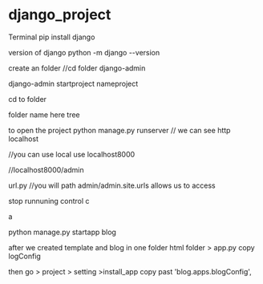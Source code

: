 # django_project

Terminal 
pip install django

version of django 
python -m django --version

create an folder //cd folder
django-admin

django-admin startproject nameproject

cd to folder

folder name here
tree


to open the project 
python manage.py runserver   // we can see http localhost

//you can use local use localhost8000

//localhost8000/admin

url.py 
//you will path admin/admin.site.urls allows us to access

stop runnuning control c

a

python manage.py startapp blog





after we created template and blog in one folder html
folder > app.py copy logConfig

then go > project > setting >install_app copy past 'blog.apps.blogConfig',




